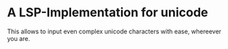 # A LSP-Implementation for unicode
This allows to input even complex unicode characters with ease, whereever you are.
